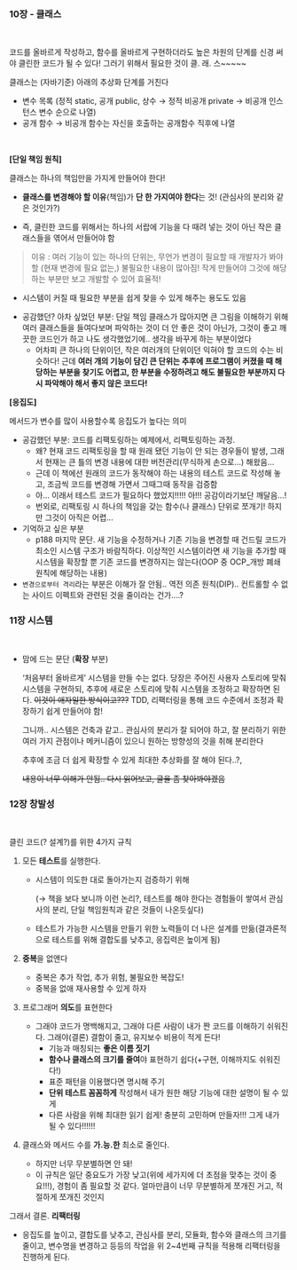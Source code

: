 ### 10장 - 클래스

<br>

코드를 올바르게 작성하고, 함수를 올바르게 구현하더라도 높은 차원의 단계를 신경 써야 클린한 코드가 될 수 있다! 그러기 위해서 필요한 것이 클. 래. 스~~~~~

클래스는 (자바기준) 아래의 추상화 단계를 거친다

- 변수 목록 (정적 static, 공개 public, 상수 → 정적 비공개 private → 비공개 인스턴스 변수 순으로 나열)
- 공개 함수 → 비공개 함수는 자신을 호출하는 공개함수 직후에 나열

<br>

**[단일 책임 원칙]**

클래스는 하나의 책임만을 가지게 만들어야 한다!

- **클래스를 변경해야 할 이유**(책임)가 **단 한 가지여야 한다**는 것! (관심사의 분리와 같은 것인가?)

- 즉, 클린한 코드를 위해서는 하나의 서랍에 기능을 다 때려 넣는 것이 아닌 작은 클래스들을 엮어서 만들어야 함

> 이유 : 여러 기능이 있는 하나의 단위는, 무언가 변경이 필요할 때 개발자가 봐야 할 (현재 변경에 필요 없는,) 불필요한 내용이 많아짐! 작게 만들어야 그것에 해당하는 부분만 보고 개발할 수 있어 효율적!

- 시스템이 커질 때 필요한 부분을 쉽게 찾을 수 있게 해주는 용도도 있음

* 공감했던? 아차 싶었던 부분: 단일 책임 클래스가 많아지면 큰 그림을 이해하기 위해 여러 클래스들을 들여다보며 파악하는 것이 더 안 좋은 것이 아닌가, 그것이 좋고 깨끗한 코드인가 하고 나도 생각했었기에.. 생각을 바꾸게 하는 부분이었다
  - 어차피 큰 하나의 단위이던, 작은 여러개의 단위이던 익혀야 할 코드의 수는 비슷하다! 근데 **여러 개의 기능이 담긴 큰 단위는 추후에 프로그램이 커졌을 때 해당하는 부분을 찾기도 어렵고, 한 부분을 수정하려고 해도 불필요한 부분까지 다시 파악해야 해서 좋지 않은 코드다!**

**[응집도]**

메서드가 변수를 많이 사용할수록 응집도가 높다는 의미

- 공감했던 부분: 코드를 리팩토링하는 예제에서, 리팩토링하는 과정.
  - 왜? 현재 코드 리팩토링을 할 때 원래 됐던 기능이 안 되는 경우들이 발생, 그래서 현재는 큰 틀의 변경 내용에 대한 버전관리(무식하게 손으로…) 해왔음…
  - 근데 이 책에선 원래의 코드가 동작해야 하는 내용의 테스트 코드로 작성해 놓고, 조금씩 코드를 변경해 가면서 그때그때 동작을 검증함
  - 아… 이래서 테스트 코드가 필요하다 했었지!!!!! 아!!! 공감이라기보단 깨달음…!
  - 번외로, 리팩토링 시 하나의 책임을 갖는 함수(나 클래스) 단위로 쪼개기! 하지만 그것이 아직은 어렵...
- 기억하고 싶은 부분
  - p188 마지막 문단. 새 기능을 수정하거나 기존 기능을 변경할 때 건드릴 코드가 최소인 시스템 구조가 바람직하다. 이상적인 시스템이라면 새 기능을 추가할 때 시스템을 확장할 뿐 기존 코드를 변경하지는 않는다(OOP 중 OCP\_개방 폐쇄 원칙에 해당하는 내용)
- `변경으로부터 격리`라는 부분은 이해가 잘 안됨.. 역전 의존 원칙(DIP).. 컨트롤할 수 없는 사이드 이펙트와 관련된 것을 줄이라는 건가….?

### 11장 시스템

<br>

- 맘에 드는 문단 (**확장** 부분)

  ‘처음부터 올바르게’ 시스템을 만들 수는 없다. 당장은 주어진 사용자 스토리에 맞춰 시스템을 구현하되, 추후에 새로운 스토리에 맞춰 시스템을 조정하고 확장하면 된다. ~~이것이 애자일한 방식이고???~~ TDD, 리팩터링을 통해 코드 수준에서 조정과 확장하기 쉽게 만들어야 함!

  그니까.. 시스템은 건축과 같고.. 관심사의 분리가 잘 되어야 하고, 잘 분리하기 위한 여러 가지 관점이나 메커니즘이 있으니 원하는 방향성의 것을 취해 분리한다

  추후에 조금 더 쉽게 확장할 수 있게 최대한 추상화를 잘 해야 된다..?,

  ~~내용이 너무 이해가 안됨.. 다시 읽어보고, 글을 좀 찾아봐야겠음~~

### 12장 창발성

<br>

클린 코드(? 설계?)를 위한 4가지 규칙

1. 모든 **테스트**를 실행한다.

   - 시스템이 의도한 대로 돌아가는지 검증하기 위해

     (→ 책을 보다 보니까 이런 논리?, 테스트를 해야 한다는 경험들이 쌓여서 관심사의 분리, 단일 책임원칙과 같은 것들이 나온듯싶다)

   - 테스트가 가능한 시스템을 만들기 위한 노력들이 더 나은 설계를 만듦(결과론적으로 테스트를 위해 결합도를 낮추고, 응집력은 높이게 됨)

2. **중복**을 없앤다
   - 중복은 추가 작업, 추가 위험, 불필요한 복잡도!
   - 중복을 없애 재사용할 수 있게 하자
3. 프로그래머 **의도**를 표현한다
   - 그래야 코드가 명백해지고, 그래야 다른 사람이 내가 짠 코드를 이해하기 쉬워진다. 그래야(결론) 결함이 줄고, 유지보수 비용이 적게 든다!
     - 기능과 매칭되는 **좋은 이름 짓기**
     - **함수나 클래스의 크기를 줄여**야 표현하기 쉽다(+구현, 이해까지도 쉬워진다!)
     - 표준 패턴을 이용했다면 명시해 주기
     - **단위 테스트 꼼꼼하게** 작성해서 내가 원한 해당 기능에 대한 설명이 될 수 있게
     - 다른 사람을 위해 최대한 읽기 쉽게! 충분히 고민하며 만들자!!! 그게 내가 될 수 있다!!!!!!
4. 클래스와 메서드 수를 **가.능.한** 최소로 줄인다.
   - 하지만 너무 무분별하면 안 돼!
   - 이 규칙은 일단 중요도가 가장 낮고(위에 세가지에 더 초점을 맞추는 것이 중요!!!), 경험이 좀 필요할 것 같다. 얼마만큼이 너무 무분별하게 쪼개진 거고, 적절하게 쪼개진 것인지

그래서 결론. **리팩터링**

- 응집도를 높이고, 결합도를 낮추고, 관심사를 분리, 모듈화, 함수와 클래스의 크기를 줄이고, 변수명을 변경하고 등등의 작업을 위 2~4번째 규칙을 적용해 리팩터링을 진행하게 된다.

